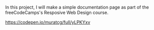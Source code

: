 In this project, I will make a simple documentation page as part of the freeCodeCamps's Resposive Web Design course.

https://codepen.io/muratcg/full/yLPKYxv
